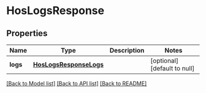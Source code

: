 # HosLogsResponse

## Properties
Name | Type | Description | Notes
------------ | ------------- | ------------- | -------------
**logs** | [**HosLogsResponseLogs**](HosLogsResponse_logs.md) |  | [optional] [default to null]

[[Back to Model list]](../README.md#documentation-for-models) [[Back to API list]](../README.md#documentation-for-api-endpoints) [[Back to README]](../README.md)


